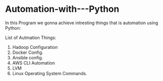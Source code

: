 # Automation-with---Python
In this Program we gonna achieve intresting things that is automation using Python:

List of Autmation Things:

1. Hadoop Configuration
2. Docker Config.
3. Ansible config.
4. AWS CLI Automation
5. LVM 
6. Linux Operating System Commands.
